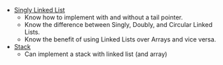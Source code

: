- [Singly Linked List](./linked-list)
  - Know how to implement with and without a tail pointer.
  - Know the difference between Singly, Doubly, and Circular Linked Lists.
  - Know the benefit of using Linked Lists over Arrays and vice versa.
- [Stack](./stack)
  - Can implement a stack with linked list (and array)
